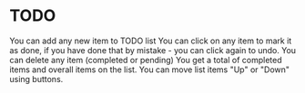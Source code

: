 # TODO
You can add any new item to TODO list You can click on any item to mark it as done, if you have done that by mistake - you can click again to undo. You can delete any item (completed or pending) You get a total of completed items and overall items on the list. You can move list items "Up" or "Down" using buttons.
